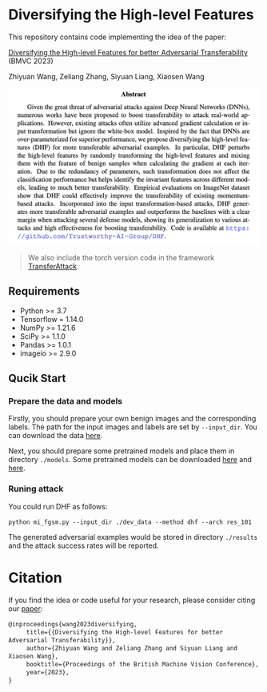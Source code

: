 # Diversifying the High-level Features

This repository contains code implementing the idea of the paper:

[Diversifying the High-level Features for better Adversarial Transferability](https://arxiv.org/abs/2304.10136) (BMVC 2023)

Zhiyuan Wang, Zeliang Zhang, Siyuan Liang, Xiaosen Wang

![abstract](./figs/abstract.png)

> We also include the torch version code in the framework [TransferAttack](https://github.com/Trustworthy-AI-Group/TransferAttack).

## Requirements

+ Python >= 3.7
+ Tensorflow = 1.14.0
+ NumPy >= 1.21.6
+ SciPy >= 1.1.0
+ Pandas >= 1.0.1
+ imageio >= 2.9.0

## Qucik Start

### Prepare the data and models

Firstly, you should prepare your own benign images and the corresponding labels. The path for the input images and labels are set by ``--input_dir``. You can download the data [here](https://drive.google.com/drive/folders/1CfobY6i8BfqfWPHL31FKFDipNjqWwAhS). 

Next, you should prepare some pretrained models and place them in directory ``./models``. Some pretrained models can be downloaded [here](https://drive.google.com/drive/folders/10cFNVEhLpCatwECA6SPB-2g0q5zZyfaw) and [here](http://ml.cs.tsinghua.edu.cn/~shuyu/p-rgf/checkpoints/resnet_v2_152.ckpt).

### Runing attack

You could run DHF as follows:

```
python mi_fgsm.py --input_dir ./dev_data --method dhf --arch res_101
```

The generated adversarial examples would be stored in directory `./results` and the attack success rates will be reported.

# Citation

If you find the idea or code useful for your research, please consider citing our [paper](https://arxiv.org/abs/2304.10136):

```
@inproceedings{wang2023diversifying,
     title={{Diversifying the High-level Features for better Adversarial Transferability}},
     author={Zhiyuan Wang and Zeliang Zhang and Siyuan Liang and Xiaosen Wang},
     booktitle={Proceedings of the British Machine Vision Conference},
     year={2023},
}
```
